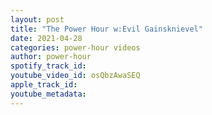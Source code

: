 ```yaml
---
layout: post
title: "The Power Hour w:Evil Gainsknievel"
date: 2021-04-28
categories: power-hour videos
author: power-hour
spotify_track_id: 
youtube_video_id: osQbzAwaSEQ
apple_track_id: 
youtube_metadata: 
---
```

